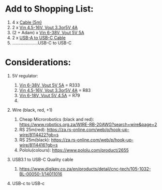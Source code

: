 
# Add to Shopping List:

1. 4 x [Cable (5m)](https://www.robotics.org.za/WIRE-RB-20AWG?search=wire&page=2) 
2. 2 x [Vin 4.5-16V, Vout 3.3or5V 4A](https://www.robotics.org.za/4A-BUCK?search=5v%20regulat) 
3. (2 + Adam) x [Vin 6-38V, Vout 5V 5A](https://www.robotics.org.za/2851?search=5v%20regulat) 
4. 2 x [USB-A to USB-C Cable](https://www.digikey.co.za/en/products/detail/cnc-tech/105-1032-BL-00050-1/14011016 ) 
5. .....................USB-C to USB-C








# Considerations:

1. 5V regulator:
	1.  [Vin 6-38V, Vout 5V 5A](https://www.robotics.org.za/2851?search=5v%20regulat) = R333
	2.  [Vin 4.5-16V, Vout 3.3or5V 4A](https://www.robotics.org.za/4A-BUCK?search=5v%20regulat) = R83
	3. [Vin 6-18V, Vout 5V 4.5A](https://www.robotics.org.za/ND1805TA-5V?search=5v%20buck%20regulator&sort=p.price&order=ASC) = R79
	4. 

3. Wire (black, red, +1)
	1. Cheap Microrobotics (black and red):  https://www.robotics.org.za/WIRE-RB-20AWG?search=wire&page=2
	2. RS 25m(red): https://za.rs-online.com/web/p/hook-up-wire/8114422?gb=s
	3. RS 25m(black): https://za.rs-online.com/web/p/hook-up-wire/8114416?gb=s
	4. Pololu(colours): https://www.pololu.com/product/2655

5. USB3.1 to USB-C Quality cable
	1. https://www.digikey.co.za/en/products/detail/cnc-tech/105-1032-BL-00050-1/14011016


4. USB-c to USB-c